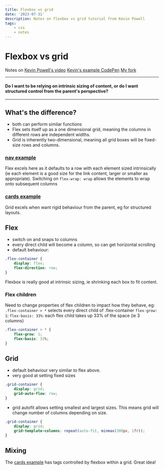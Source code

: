 ```yaml
---
title: Flexbox vs grid
date: '2023-07-31'
description: Notes on flexbox vs grid tutorial from Kevin Powell
tags:
    - css
    - notes
---
```


# Flexbox vs grid

Notes on [Kevin Powell's video](https://www.youtube.com/watch?v=3elGSZSWTbM)
[Kevin's example CodePen](https://codepen.io/kevinpowell/pen/mdBzaop)
[My fork](https://codepen.io/ccozens/pen/OJBREwL?editors=0100)

<hr />
<h4> Do I want to be relying on intrinsic sizing of content, or do I want structured control from the parent's perspective? </h4>
<hr />

## What's the difference?

-   both can perform similar functions
-   Flex sets itself up as a one dimensional grid, meaning the columns in different rows are independent widths.
-   Grid is inherently two-dimensional, meaning all grid boxes will be fixed-size rows and columns.

### [nav example](https://codepen.io/ccozens/pen/OJBRaWX)

Flex excels here as it defaults to a row with each element sized intrinsically (ie each element is a good size for the link content, larger or smaller as appropriate). Switching on `flex-wrap: wrap` allows the elements to wrap onto subsequent columns

### [cards example](https://codepen.io/ccozens/pen/MWPjzbQ?editors=0100)

Grid excels when want rigid behaviour from the parent, eg for structured layouts.

## Flex

-   switch on and snaps to columns
-   every direct child will become a column, so can get horizontal scrolling
-   default behaviour:

```css
.flex-container {
	display: flex;
	flex-direction: row;
}
```

Flexbox is really good at intrinsic sizing, ie shrinking each box to fit content.

### Flex children

Need to change properties of flex children to impact how they behave, eg:
`.flex-container > *` selects every direct child of .flex-container
`flex-grow: 1`:
`flex-basis: 33%`: each flex child takes up 33% of the space (ie 3 columns)

```css
.flex-container > * {
	flex-grow: 1;
	flex-basis: 33%;
}
```

## Grid

-   default behaviour very similar to flex above.
-   very good at setting fixed sizes

```css
.grid-container {
	display: grid;
	grid-auto-flow: row;
}
```

-   grid autofit allows setting smallest and largest sizes. This means grid will change number of columns depending on size.

```css
.grid-container {
	display: grid;
	grid-template-columns: repeat(auto-fit, minmax(300px, 1fr));
}
```

## Mixing

The [cards example](https://codepen.io/ccozens/pen/MWPjzbQ?editors=0100) has tags controlled by flexbox within a grid. Great idea!
